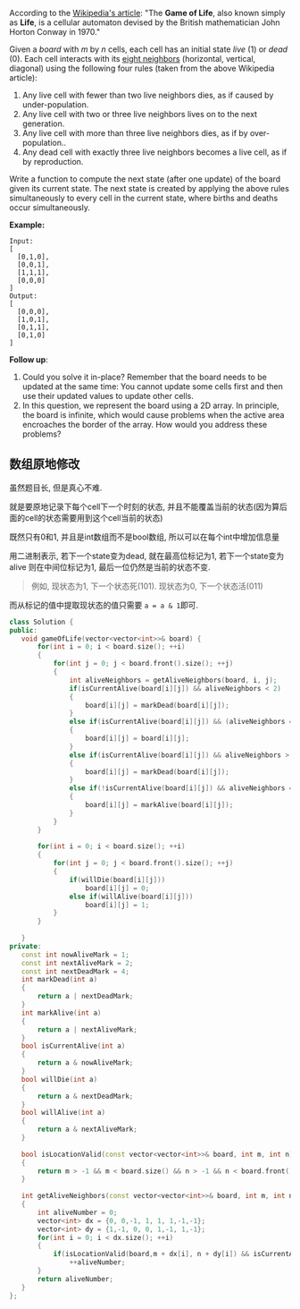 According to the [Wikipedia's article](https://en.wikipedia.org/wiki/Conway's_Game_of_Life): "The **Game of Life**, also known simply as **Life**, is a cellular automaton devised by the British mathematician John Horton Conway in 1970."

Given a *board* with *m* by *n* cells, each cell has an initial state *live* (1) or *dead* (0). Each cell interacts with its [eight neighbors](https://en.wikipedia.org/wiki/Moore_neighborhood) (horizontal, vertical, diagonal) using the following four rules (taken from the above Wikipedia article):

1. Any live cell with fewer than two live neighbors dies, as if caused by under-population.
2. Any live cell with two or three live neighbors lives on to the next generation.
3. Any live cell with more than three live neighbors dies, as if by over-population..
4. Any dead cell with exactly three live neighbors becomes a live cell, as if by reproduction.

Write a function to compute the next state (after one update) of the board given its current state. The next state is created by applying the above rules simultaneously to every cell in the current state, where births and deaths occur simultaneously.

**Example:**

```
Input: 
[
  [0,1,0],
  [0,0,1],
  [1,1,1],
  [0,0,0]
]
Output: 
[
  [0,0,0],
  [1,0,1],
  [0,1,1],
  [0,1,0]
]
```

**Follow up**:

1. Could you solve it in-place? Remember that the board needs to be updated at the same time: You cannot update some cells first and then use their updated values to update other cells.
2. In this question, we represent the board using a 2D array. In principle, the board is infinite, which would cause problems when the active area encroaches the border of the array. How would you address these problems?

## 数组原地修改

虽然题目长, 但是真心不难. 

就是要原地记录下每个cell下一个时刻的状态, 并且不能覆盖当前的状态(因为算后面的cell的状态需要用到这个cell当前的状态)

既然只有0和1, 并且是int数组而不是bool数组, 所以可以在每个int中增加信息量

用二进制表示, 若下一个state变为dead, 就在最高位标记为1, 若下一个state变为alive 则在中间位标记为1, 最后一位仍然是当前的状态不变. 

> 例如, 现状态为1, 下一个状态死(101). 现状态为0, 下一个状态活(011)

而从标记的值中提取现状态的值只需要 `a = a & 1`即可.

 ```c++
class Solution {
public:
    void gameOfLife(vector<vector<int>>& board) {
        for(int i = 0; i < board.size(); ++i)
        {
            for(int j = 0; j < board.front().size(); ++j)
            {
                int aliveNeighbors = getAliveNeighbors(board, i, j);
                if(isCurrentAlive(board[i][j]) && aliveNeighbors < 2)
                {
                    board[i][j] = markDead(board[i][j]);
                }
                else if(isCurrentAlive(board[i][j]) && (aliveNeighbors == 2 || aliveNeighbors == 3))
                {
                    board[i][j] = board[i][j];
                }
                else if(isCurrentAlive(board[i][j]) && aliveNeighbors > 3)
                {
                    board[i][j] = markDead(board[i][j]);
                }
                else if(!isCurrentAlive(board[i][j]) && aliveNeighbors == 3)
                {
                    board[i][j] = markAlive(board[i][j]);
                }
            }
        }
     
        for(int i = 0; i < board.size(); ++i)
        {
            for(int j = 0; j < board.front().size(); ++j)
            {
                if(willDie(board[i][j]))
                    board[i][j] = 0;
                else if(willAlive(board[i][j]))
                    board[i][j] = 1;
            }
        }
        
    }
private:
    const int nowAliveMark = 1;
    const int nextAliveMark = 2;
    const int nextDeadMark = 4;
    int markDead(int a)
    {
        return a | nextDeadMark;
    }
    int markAlive(int a)
    {
        return a | nextAliveMark;
    }
    bool isCurrentAlive(int a)
    {
        return a & nowAliveMark; 
    }
    bool willDie(int a)
    {
        return a & nextDeadMark;
    }
    bool willAlive(int a)
    {
        return a & nextAliveMark;
    }
    
    bool isLocationValid(const vector<vector<int>>& board, int m, int n)
    {
        return m > -1 && m < board.size() && n > -1 && n < board.front().size();
    }
    
    int getAliveNeighbors(const vector<vector<int>>& board, int m, int n)
    {
        int aliveNumber = 0;
        vector<int> dx = {0, 0,-1, 1, 1, 1,-1,-1};
        vector<int> dy = {1,-1, 0, 0, 1,-1, 1,-1};
        for(int i = 0; i < dx.size(); ++i)
        {
            if(isLocationValid(board,m + dx[i], n + dy[i]) && isCurrentAlive(board[m+dx[i]][n+dy[i]]))
                ++aliveNumber;
        }
        return aliveNumber;
    }
};
 ```

